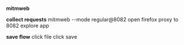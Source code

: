 
**mitmweb**

**collect requests**
mitmweb --mode regular@8082
open firefox
proxy to 8082
explore app

**save flow**
click file
click save